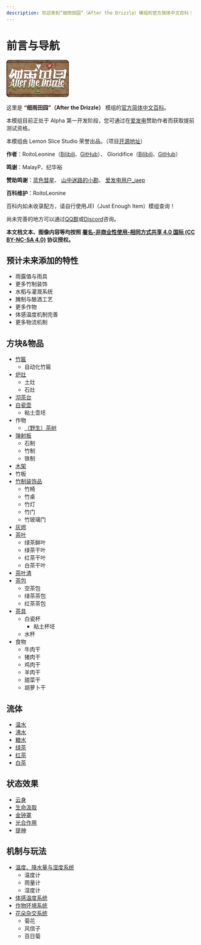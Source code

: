 ```yaml
---
description: 欢迎来到“细雨田园”（After the Drizzle）模组的官方简体中文百科！
---
```


# 前言与导航

![](.gitbook/assets/atd.png)

这里是 **“细雨田园”（After the Drizzle）** 模组的[官方简体中文百科](https://roitoleonine.gitbook.io/after-the-drizzle-wiki-simplified-chinese/)。

本模组目前正处于 Alpha 第一开发阶段，您可通过在[爱发电](https://afdian.net/@roitoleonine)赞助作者而获取提前测试资格。

本模组由 Lemon Slice Studio 荣誉出品。（项目[开源地址](https://github.com/lemon-slice-studio/After-the-Drizzle)）

**作者**：RoitoLeonine（[Bilibili](https://space.bilibili.com/34398850)、[GitHub](https://github.com/RoitoLeonine)）、 Gloridifice（[Bilibili](https://space.bilibili.com/50966004/)、[GitHub](https://github.com/gloridifice)）

**鸣谢**：MalayP、纪华裕

**赞助鸣谢**：[蓝色彗星](https://afdian.net/u/c95d2154899f11e8a38452540025c377)、 [山中迷路的小勘](https://afdian.net/u/b9739da0970911e88ef452540025c377)、 [爱发电用户\_jaep](https://afdian.net/u/f2b697fe845411eab93552540025c377)

**百科维护**：RoitoLeonine

百科内如未收录配方，请自行使用JEI（Just Enough Item）模组查询！

尚未完善的地方可以通过[QQ群](https://jq.qq.com/?_wv=1027&k=5JyKMVJ)或[Discord](https://discord.gg/HhtVenq)咨询。

**本文档文本、图像内容等均按照
[署名-非商业性使用-相同方式共享 4.0 国际 (CC BY-NC-SA 4.0)](https://creativecommons.org/licenses/by-nc-sa/4.0/deed.zh)
协议授权。**

## 预计未来添加的特性

* 雨露值与雨具
* 更多竹制装饰
* 水稻与灌溉系统
* 腌制与酿酒工艺
* 更多作物
* 体感温度机制完善
* 更多物流机制

## 方块&物品

* [竹匾](blocks-items/bamboo-tray.md)
  * 自动化竹匾
* [炉灶](blocks-items/stove.md)
  * 土灶
  * 石灶
* [沏茶台](blocks-items/drink-maker.md)
* [白瓷壶](blocks-items/porcelain-teapot.md)
  * 粘土壶坯
* 作物
  * [（野生）茶树](blocks-items/tea-plant.md)
* [弹射板](blocks-items/catapult-board.md)
  * 石制
  * 竹制
  * 铁制
* [木架](blocks-items/wooden-frame.md)
* 竹板
* [竹制装饰品](blocks-items/bamboo-decorations.md)
  * 竹椅
  * 竹桌
  * 竹灯
  * 竹门
  * 竹玻璃门
* [灰烬](blocks-items/ash.md)
* [茶叶](blocks-items/tea-leaves.md)
  * 绿茶鲜叶
  * 绿茶干叶
  * 红茶干叶
  * 白茶干叶
* [茶叶渣](blocks-items/tea-residue.md)
* [茶包](blocks-items/tea-bag.md)
  * 空茶包
  * 绿茶茶包
  * 红茶茶包
* [茶具](blocks-items/tea-set.md)
  * 白瓷杯
    * 粘土杯坯
  * 水杯
* 食物
  * 牛肉干
  * 猪肉干
  * 鸡肉干
  * 羊肉干
  * 甜菜干
  * 胡萝卜干

## 流体

* [温水](fluids/warm-water.md)
* [沸水](fluids/boiling-water.md)
* [糖水](fluids/sugary-water.md)
* [绿茶](fluids/green-tea.md)
* [红茶](fluids/black-tea.md)
* [白茶](fluids/white-tea.md)

## 状态效果

* [云身](effects/agility.md)
* [生命汲取](effects/life-drain.md)
* [金钟罩](effects/impenetrable-defence.md)
* [光合作用](effects/photosynthesis.md)
* [提神](effects/excitement.md)

## 机制与玩法

* [温度、降水量与湿度系统](features/humid.md)
  * 温度计
  * 雨量计
  * 湿度计
* [体感温度系统](features/player-temperature.md)
* [作物环境系统](features/crops.md)
* [花朵杂交系统](features/flower-hybridization.md)
  * 菊花
  * 风信子
  * 百日菊
